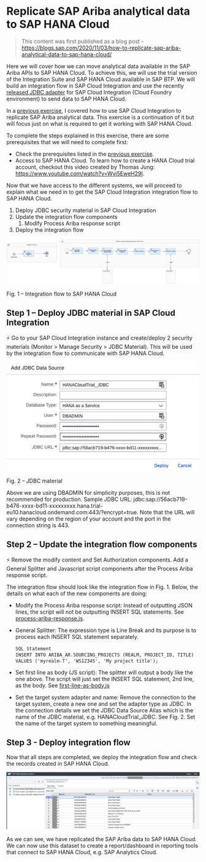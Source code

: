 # Replicate SAP Ariba analytical data to SAP HANA Cloud

> This content was first published as a blog post - https://blogs.sap.com/2020/11/03/how-to-replicate-sap-ariba-analytical-data-to-sap-hana-cloud/

Here we will cover how we can move analytical data available in the SAP Ariba APIs to SAP HANA Cloud. To achieve this, we will use the trial version of the Integration Suite and SAP HANA Cloud available in SAP BTP. We will build an integration flow in SAP Cloud Integration and use the recently [released JDBC adapter](https://help.sap.com/doc/43b304f99a8145809c78f292bfc0bc58/Cloud/en-US/98bf747111574187a7c76f8ced51cfeb.html?sel1=Cloud%20Integration&sel4=Cloud%20Foundry&sel3=New) for SAP Cloud Integration (Cloud Foundry environment) to send data to SAP HANA Cloud.

In a [previous exercise](../cpi-open-connectors/README.md), I covered how to use SAP Cloud Integration to replicate SAP Ariba analytical data. This exercise is a continuation of it but will focus just on what is required to get it working with SAP HANA Cloud.

To complete the steps explained in this exercise, there are some prerequisites that we will need to complete first:

- Check the prerequisites listed in the [previous exercise](../cpi-open-connectors/README.md).
- Access to SAP HANA Cloud. To learn how to create a HANA Cloud trial account, checkout this video created by Thomas Jung: https://www.youtube.com/watch?v=Wyi5EweH29I.

Now that we have access to the different systems, we will proceed to explain what we need in to get the SAP Cloud Integration integration flow to SAP HANA Cloud.

1. Deploy JDBC security material in SAP Cloud Integration
2. Update the integration flow components
   1. Modify Process Ariba response script
3. Deploy the integration flow

![Integration flow end result](images/integration-flow.png)

Fig. 1 – Integration flow to SAP HANA Cloud

## Step 1 – Deploy JDBC material in SAP Cloud Integration

⚡ Go to your SAP Cloud Integration instance and create/deploy 2 security materials (Monitor > Manage Security > JDBC Material). This will be used by the integration flow to communicate with SAP HANA Cloud.

![JDBC Material](images/jdbc-material.png)

Fig. 2 – JDBC material

Above we are using DBADMIN for simplicity purposes, this is not recommended for production. Sample JDBC URL: jdbc:sap://56acb719-b476-xxxx-bd11-xxxxxxxxx.hana.trial-eu10.hanacloud.ondemand.com:443/?encrypt=true. Note that the URL will vary depending on the region of your account and the port in the connection string is 443.

## Step 2 – Update the integration flow components
 
⚡ Remove the modify content and Set Authorization components. Add a General Splitter and Javascript script components after the Process Ariba response script.

The integration flow should look like the integration flow in Fig. 1. Below, the details on what each of the new components are doing:

- Modify the Process Ariba response script: Instead of outputting JSON lines, the script will not be outputting INSERT SQL statements. See [process-ariba-response.js](process-ariba-response.js).

- General Splitter: The expression type is Line Break and its purpose is to process each INSERT SQL statement separately.
    ```
    SQL Statement
    INSERT INTO ARIBA_AR.SOURCING_PROJECTS (REALM, PROJECT_ID, TITLE) VALUES ('myrealm-T', 'WS12345', 'My project title');
    ```
- Set first line as body (JS script): The splitter will output a body like the one above. The script will just set the INSERT SQL statement, 2nd line, as the body. See [first-line-as-body.js](first-line-as-body.js)

- Set the target system adapter and name: Remove the connection to the target system, create a new one and set the adapter type as JDBC. In the connection details we set the JDBC Data Source Alias which is the name of the JDBC material, e.g. HANACloudTrial_JDBC. See Fig. 2. Set the name of the target system to something meaningful.

## Step 3 - Deploy integration flow

Now that all steps are completed, we deploy the integration flow and check the records created in SAP HANA Cloud.

![HANA DB Explorer](images/hana-db-explorer.png)

As we can see, we have replicated the SAP Ariba data to SAP HANA Cloud. We can now use this dataset to create a report/dashboard in reporting tools that connect to SAP HANA Cloud, e.g. SAP Analytics Cloud.